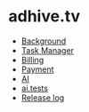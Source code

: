 # adhive.tv

<ul>
<li><a href="https://github.com/adhivetv/adhive.tv">Background</a></li>
<li><a href="https://github.com/adhivetv/adhive.tv/tree/master/taskmanager">Task Manager</a>
<li><a href="https://github.com/adhivetv/adhive.tv/tree/master/billing">Billing</a>
<li><a href="https://github.com/adhivetv/adhive.tv/tree/master/Payment">Payment</a>
<li><a href="https://github.com/adhivetv/adhive.tv/tree/master/ai">AI</a>
<li><a href="https://github.com/adhivetv/adhive.tv/tree/master/ai.tests">ai.tests</a>
<li><a href="https://github.com/adhivetv/adhive.tv/blob/master/Release_log.md">Release log</a>
<ul>
</ul>
